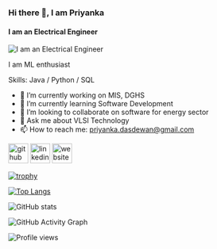 ### Hi there 👋, I am Priyanka
#### I am an Electrical Engineer
![I am an Electrical Engineer](https://media-exp1.licdn.com/dms/image/C5616AQFOsRV7ye8yBA/profile-displaybackgroundimage-shrink_350_1400/0/1628324478436?e=1652918400&v=beta&t=EtLqPC7tUxFxZSP6pRZYSILBCUTQtFevOgpFXcPy1jw)

I am ML enthusiast

Skills: Java / Python / SQL

- 🔭 I’m currently working on MIS, DGHS 
- 🌱 I’m currently learning Software Development 
- 👯 I’m looking to collaborate on software for energy sector 
- 💬 Ask me about VLSI Technology 
- 📫 How to reach me: priyanka.dasdewan@gmail.com 


[<img src='https://cdn.jsdelivr.net/npm/simple-icons@3.0.1/icons/github.svg' alt='github' height='40'>](https://github.com/PriyankaDewan06)  [<img src='https://cdn.jsdelivr.net/npm/simple-icons@3.0.1/icons/linkedin.svg' alt='linkedin' height='40'>](https://www.linkedin.com/in/https://www.linkedin.com/in/priyanka-das-dewan//)  [<img src='https://cdn.jsdelivr.net/npm/simple-icons@3.0.1/icons/icloud.svg' alt='website' height='40'>](https://priyankaddewan.wixsite.com/website)  

[![trophy](https://github-profile-trophy.vercel.app/?username=PriyankaDewan06)](https://github.com/ryo-ma/github-profile-trophy)

[![Top Langs](https://github-readme-stats.vercel.app/api/top-langs/?username=PriyankaDewan06)](https://github.com/anuraghazra/github-readme-stats)

![GitHub stats](https://github-readme-stats.vercel.app/api?username=PriyankaDewan06&show_icons=true)  

![GitHub Activity Graph](https://activity-graph.herokuapp.com/graph?username=PriyankaDewan06)  

![Profile views](https://gpvc.arturio.dev/PriyankaDewan06)  

